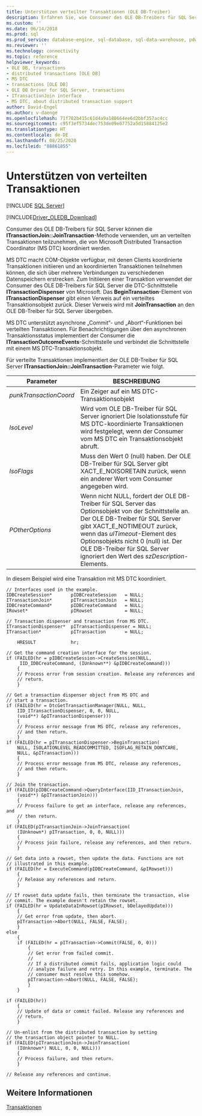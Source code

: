 ```yaml
---
title: Unterstützen verteilter Transaktionen (OLE DB-Treiber)
description: Erfahren Sie, wie Consumer des OLE DB-Treibers für SQL Server die ITtransactionJoin::JoinTransaction-Methode verwenden können, um an einer verteilten Transaktion teilzunehmen.
ms.custom: ''
ms.date: 06/14/2018
ms.prod: sql
ms.prod_service: database-engine, sql-database, sql-data-warehouse, pdw
ms.reviewer: ''
ms.technology: connectivity
ms.topic: reference
helpviewer_keywords:
- OLE DB, transactions
- distributed transactions [OLE DB]
- MS DTC
- transactions [OLE DB]
- OLE DB Driver for SQL Server, transactions
- ITransactionJoin interface
- MS DTC, about distributed transaction support
author: David-Engel
ms.author: v-daenge
ms.openlocfilehash: 71f782b415c61d4a9a180664ee6d2bbf357ac4cc
ms.sourcegitcommit: c95f3ef5734dec753de09e07752a5d15884125e2
ms.translationtype: HT
ms.contentlocale: de-DE
ms.lasthandoff: 08/25/2020
ms.locfileid: "88861855"
---
```

# <a name="supporting-distributed-transactions"></a>Unterstützen von verteilten Transaktionen
[!INCLUDE [SQL Server](../../../includes/applies-to-version/sql-asdb-asdbmi-asa-pdw.md)]

[!INCLUDE[Driver_OLEDB_Download](../../../includes/driver_oledb_download.md)]

  Consumer des OLE DB-Treibers für SQL Server können die **ITransactionJoin::JoinTransaction**-Methode verwenden, um an verteilten Transaktionen teilzunehmen, die von Microsoft Distributed Transaction Coordinator (MS DTC) koordiniert werden.  
  
 MS DTC macht COM-Objekte verfügbar, mit denen Clients koordinierte Transaktionen initiieren und an koordinierten Transaktionen teilnehmen können, die sich über mehrere Verbindungen zu verschiedenen Datenspeichern erstrecken. Zum Initiieren einer Transaktion verwendet der Consumer des OLE DB-Treibers für SQL Server die DTC-Schnittstelle **ITransactionDispenser** von Microsoft. Das **BeginTransaction**-Element von **ITransactionDispenser** gibt einen Verweis auf ein verteiltes Transaktionsobjekt zurück. Dieser Verweis wird mit  **JoinTransaction** an den OLE DB-Treiber für SQL Server übergeben.  
  
 MS DTC unterstützt asynchrone „Commit“- und „Abort“-Funktionen bei verteilten Transaktionen. Für Benachrichtigungen über den asynchronen Transaktionsstatus implementiert der Consumer die **ITransactionOutcomeEvents**-Schnittstelle und verbindet die Schnittstelle mit einem MS DTC-Transaktionsobjekt.  
  
 Für verteilte Transaktionen implementiert der OLE DB-Treiber für SQL Server **ITransactionJoin::JoinTransaction**-Parameter wie folgt.  
  
|Parameter|BESCHREIBUNG|  
|---------------|-----------------|  
|*punkTransactionCoord*|Ein Zeiger auf ein MS DTC-Transaktionsobjekt|  
|*IsoLevel*|Wird vom OLE DB-Treiber für SQL Server ignoriert Die Isolationsstufe für MS DTC-koordinierte Transaktionen wird festgelegt, wenn der Consumer vom MS DTC ein Transaktionsobjekt abruft.|  
|*IsoFlags*|Muss den Wert 0 (null) haben. Der OLE DB-Treiber für SQL Server gibt XACT_E_NOISORETAIN zurück, wenn ein anderer Wert vom Consumer angegeben wird.|  
|*POtherOptions*|Wenn nicht NULL, fordert der OLE DB-Treiber für SQL Server das Optionsobjekt von der Schnittstelle an. Der OLE DB-Treiber für SQL Server gibt XACT_E_NOTIMEOUT zurück, wenn das *ulTimeout*-Element des Optionsobjekts nicht 0 (null) ist. Der OLE DB-Treiber für SQL Server ignoriert den Wert des *szDescription*-Elements.|  
  
 In diesem Beispiel wird eine Transaktion mit MS DTC koordiniert.  
  
```  
// Interfaces used in the example.  
IDBCreateSession*       pIDBCreateSession   = NULL;  
ITransactionJoin*       pITransactionJoin   = NULL;  
IDBCreateCommand*       pIDBCreateCommand   = NULL;  
IRowset*                pIRowset            = NULL;  
  
// Transaction dispenser and transaction from MS DTC.  
ITransactionDispenser*  pITransactionDispenser = NULL;  
ITransaction*           pITransaction       = NULL;  
  
    HRESULT             hr;  
  
// Get the command creation interface for the session.  
if (FAILED(hr = pIDBCreateSession->CreateSession(NULL,  
     IID_IDBCreateCommand, (IUnknown**) &pIDBCreateCommand)))  
    {  
    // Process error from session creation. Release any references and  
    // return.  
    }  
  
// Get a transaction dispenser object from MS DTC and  
// start a transaction.  
if (FAILED(hr = DtcGetTransactionManager(NULL, NULL,  
    IID_ITransactionDispenser, 0, 0, NULL,  
    (void**) &pITransactionDispenser)))  
    {  
    // Process error message from MS DTC, release any references,  
    // and then return.  
    }  
if (FAILED(hr = pITransactionDispenser->BeginTransaction(  
    NULL, ISOLATIONLEVEL_READCOMMITTED, ISOFLAG_RETAIN_DONTCARE,  
    NULL, &pITransaction)))  
    {  
    // Process error message from MS DTC, release any references,  
    // and then return.  
    }  
  
// Join the transaction.  
if (FAILED(pIDBCreateCommand->QueryInterface(IID_ITransactionJoin,  
    (void**) &pITransactionJoin)))  
    {  
    // Process failure to get an interface, release any references, and  
    // then return.  
    }  
if (FAILED(pITransactionJoin->JoinTransaction(  
    (IUnknown*) pITransaction, 0, 0, NULL)))  
    {  
    // Process join failure, release any references, and then return.  
    }  
  
// Get data into a rowset, then update the data. Functions are not  
// illustrated in this example.  
if (FAILED(hr = ExecuteCommand(pIDBCreateCommand, &pIRowset)))  
    {  
    // Release any references and return.  
    }  
  
// If rowset data update fails, then terminate the transaction, else  
// commit. The example doesn't retain the rowset.  
if (FAILED(hr = UpdateDataInRowset(pIRowset, bDelayedUpdate)))  
    {  
    // Get error from update, then abort.  
    pITransaction->Abort(NULL, FALSE, FALSE);  
    }  
else  
    {  
    if (FAILED(hr = pITransaction->Commit(FALSE, 0, 0)))  
        {  
        // Get error from failed commit.  
        //  
        // If a distributed commit fails, application logic could  
        // analyze failure and retry. In this example, terminate. The   
        // consumer must resolve this somehow.  
        pITransaction->Abort(NULL, FALSE, FALSE);  
        }  
    }  
  
if (FAILED(hr))  
    {  
    // Update of data or commit failed. Release any references and  
    // return.  
    }  
  
// Un-enlist from the distributed transaction by setting   
// the transaction object pointer to NULL.  
if (FAILED(pITransactionJoin->JoinTransaction(  
    (IUnknown*) NULL, 0, 0, NULL)))  
    {  
    // Process failure, and then return.  
    }  
  
// Release any references and continue.  
```  
  
## <a name="see-also"></a>Weitere Informationen  
 [Transaktionen](../../oledb/ole-db-transactions/transactions.md)  
  
  
